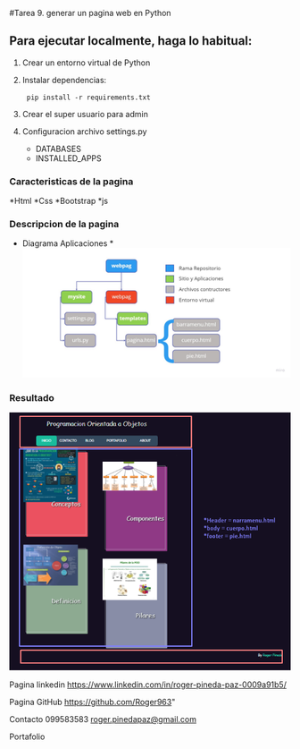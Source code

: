 #Tarea 9. generar un pagina web en Python

## Para ejecutar localmente, haga lo habitual:

1. Crear un entorno virtual de Python

2. Instalar dependencias:

        pip install -r requirements.txt

3. Crear el super usuario para admin

4. Configuracion archivo settings.py

     * DATABASES
     * INSTALLED_APPS
     
### Caracteristicas de la pagina
 *Html
 *Css
 *Bootstrap
 *js
### Descripcion de la pagina 
* Diagrama Aplicaciones
                  *          ![alt text](https://github.com/Roger963/Yavirac/blob/webpag/media/DashboardRoger%20-%20tarea%209.jpg)
 

### Resultado 

![alt text](https://github.com/Roger963/Yavirac/blob/webpag/media/Screenshot_1.png)


Pagina linkedin
https://www.linkedin.com/in/roger-pineda-paz-0009a91b5/

Pagina GitHub
https://github.com/Roger963"


Contacto
099583583
roger.pinedapaz@gmail.com

Portafolio

